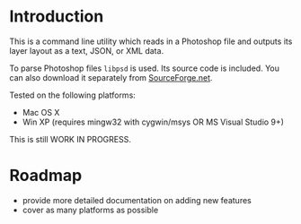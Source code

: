 Introduction
============

This is a command line utility which reads in a Photoshop file and
outputs its layer layout as a text, JSON, or XML data.

To parse Photoshop files `libpsd` is used. Its source code is
included. You can also download it separately from
[SourceForge.net](http://sourceforge.net/projects/libpsd/ "libpsd page
at SourceForge.net").

Tested on the following platforms:

* Mac OS X
* Win XP (requires mingw32 with cygwin/msys OR MS Visual Studio 9+)

This is still WORK IN PROGRESS.


Roadmap
=======

* provide more detailed documentation on adding new features
* cover as many platforms as possible
